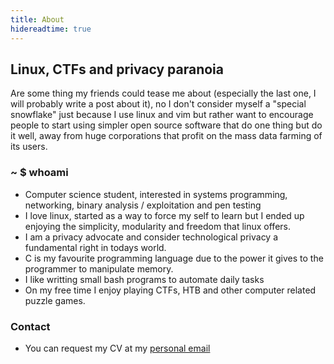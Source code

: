 ```yaml
---
title: About
hidereadtime: true
---
```


## Linux, CTFs and privacy paranoia

Are some thing my friends could tease me about (especially the last one, I will probably write a post about it), no I don't consider myself a "special snowflake" just because I use linux and vim but rather want to encourage people to start using simpler open source software that do one thing but do it well, away from huge corporations that profit on the mass data farming of its users.

### ~ $ whoami

 - Computer science student, interested in systems programming, networking, binary analysis / exploitation and pen testing
 - I love linux, started as a way to force my self to learn but I ended up enjoying the simplicity, modularity and freedom that linux offers.
 - I am a privacy advocate and consider technological privacy a fundamental right in todays world.
 - C is my favourite programming language due to the power it gives to the programmer to manipulate memory.
 - I like writting small bash programs to automate daily tasks
 - On my free time I enjoy playing CTFs, HTB and other computer related puzzle games.


### Contact

<!--My preferred method of frequent communication (chatting) is XMPP, but you can get it touch with me via email-->

- You can request my CV at my [personal email](mailto:nveniz01@ucy.ac.cy)

